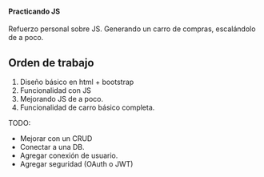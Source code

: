 #### Practicando JS

Refuerzo personal sobre JS.
Generando un carro de compras, escalándolo de a poco.


## Orden de trabajo ##
1. Diseño básico en html + bootstrap
2. Funcionalidad con JS
3. Mejorando JS de a poco.
4. Funcionalidad de carro básico completa.

TODO:
- Mejorar con un CRUD
- Conectar a una DB.
- Agregar conexión de usuario.
- Agregar seguridad (OAuth o JWT)
